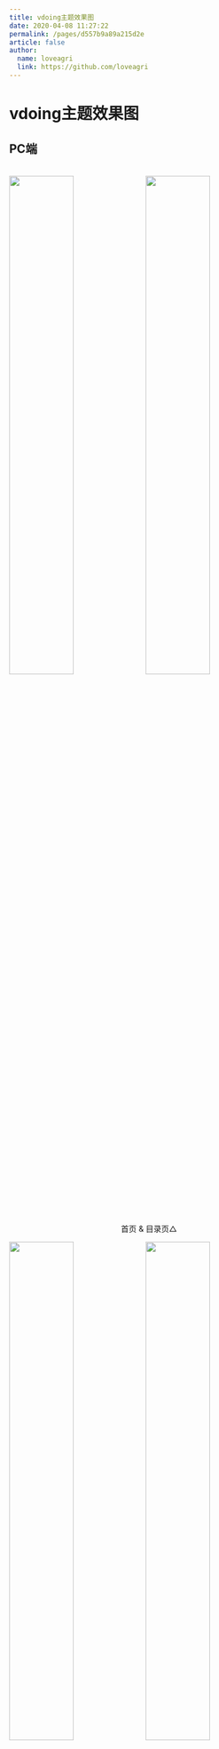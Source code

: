 ```yaml
---
title: vdoing主题效果图
date: 2020-04-08 11:27:22
permalink: /pages/d557b9a89a215d2e
article: false
author: 
  name: loveagri
  link: https://github.com/loveagri
---
```


# vdoing主题效果图

## PC端

<br/>
<img src="https://cdn.jsdelivr.net/gh/loveagri/image_store/blog/20200408125410.png" style="width:48%;"/>
<img src="https://cdn.jsdelivr.net/gh/loveagri/image_store/blog/20200408120138.png"  style="width:48%;" />
<p align="center">首页 & 目录页△</p>
<img src="https://cdn.jsdelivr.net/gh/loveagri/image_store/blog/20200408120144.png"  style="width:48%;" />
<img src="https://cdn.jsdelivr.net/gh/loveagri/image_store/blog/20200408120145.png"  style="width:48%;" />
<p align="center">文章详情页 & 时间轴页△</p>

## 首页个性化大图

<br/>
<img src="https://cdn.jsdelivr.net/gh/loveagri/image_store/blog/20200408125412.png" />
<p align="center">首页个性化大图△</p>

## 深色模式和阅读模式

<br/>
<img src="https://cdn.jsdelivr.net/gh/loveagri/image_store/blog/20200408125408.png"  style="width:48%;" />
<img src="https://cdn.jsdelivr.net/gh/loveagri/image_store/blog/20200408120139.png"  style="width:48%;" />
<p align="center">深色模式△</p>
<img src="https://cdn.jsdelivr.net/gh/loveagri/image_store/blog/20200408125409.png"  style="width:48%;" />
<img src="https://cdn.jsdelivr.net/gh/loveagri/image_store/blog/20200408120143.png"  style="width:48%;" />
<p align="center">阅读模式△</p>

## 移动端

<br/>
<img src="https://cdn.jsdelivr.net/gh/loveagri/image_store/blog/20200408120606.png" style="width:24%;" />
<img src="https://cdn.jsdelivr.net/gh/loveagri/image_store/blog/20200408120147.png" style="width:24%;" />
<img src="https://cdn.jsdelivr.net/gh/loveagri/image_store/blog/20200408120148.png" style="width:24%;" />
<img src="https://cdn.jsdelivr.net/gh/loveagri/image_store/blog/20200408130831.png" style="width:24%;" />
<p align="center">移动端效果△</p>

<style scoped>
    /* .content__default img{border: 1px solid #ccc;} */
</style>

